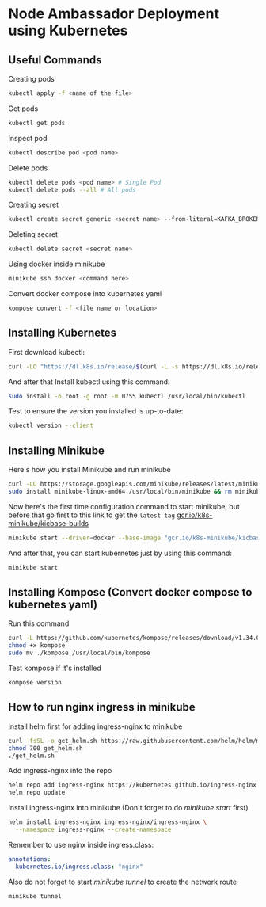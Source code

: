 # Node Ambassador Deployment using Kubernetes

## Useful Commands

Creating pods

```bash
kubectl apply -f <name of the file>
```

Get pods

```bash
kubectl get pods
```

Inspect pod

```bash
kubectl describe pod <pod name>
```

Delete pods

```bash
kubectl delete pods <pod name> # Single Pod
kubectl delete pods --all # All pods 
```

Creating secret

```bash
kubectl create secret generic <secret name> --from-literal=KAFKA_BROKERS=test444:90921 --from-literal=KAFKA_USERNAME=test123 --from-literal=KAFKA_PASSWORD=44444
```

Deleting secret

```bash
kubectl delete secret <secret name>
```

Using docker inside minikube

```bash
minikube ssh docker <command here>
```

Convert docker compose into kubernetes yaml

```bash
kompose convert -f <file name or location>
```

## Installing Kubernetes

First download kubectl:

```bash
curl -LO "https://dl.k8s.io/release/$(curl -L -s https://dl.k8s.io/release/stable.txt)/bin/linux/amd64/kubectl"
```

And after that Install kubectl using this command:

```bash
sudo install -o root -g root -m 0755 kubectl /usr/local/bin/kubectl
```

Test to ensure the version you installed is up-to-date:

```bash
kubectl version --client
```

## Installing Minikube

Here's how you install Minikube and run minikube

```bash
curl -LO https://storage.googleapis.com/minikube/releases/latest/minikube-linux-amd64
sudo install minikube-linux-amd64 /usr/local/bin/minikube && rm minikube-linux-amd64
```

Now here's the first time configuration command to start minikube, but before that go first to this link to get the `latest tag`
[gcr.io/k8s-minikube/kicbase-builds](Kicbase)

```bash
minikube start --driver=docker --base-image "gcr.io/k8s-minikube/kicbase-builds:<copy here the tag>"
```

And after that, you can start kubernetes just by using this command:

```bash
minikube start
```

## Installing Kompose (Convert docker compose to kubernetes yaml)

Run this command

```bash
curl -L https://github.com/kubernetes/kompose/releases/download/v1.34.0/kompose-linux-amd64 -o kompose
chmod +x kompose
sudo mv ./kompose /usr/local/bin/kompose
```

Test kompose if it's installed

```bash
kompose version
```

## How to run nginx ingress in minikube

Install helm first for adding ingress-nginx to minikube

```bash
curl -fsSL -o get_helm.sh https://raw.githubusercontent.com/helm/helm/main/scripts/get-helm-3
chmod 700 get_helm.sh
./get_helm.sh
```

Add ingress-nginx into the repo

```bash
helm repo add ingress-nginx https://kubernetes.github.io/ingress-nginx
helm repo update
```

Install ingress-nginx into minikube (Don't forget to do *minikube start* first)

```bash
helm install ingress-nginx ingress-nginx/ingress-nginx \
  --namespace ingress-nginx --create-namespace
```

Remember to use nginx inside ingress.class:

```yaml
annotations:
  kubernetes.io/ingress.class: "nginx"
```

Also do not forget to start *minikube tunnel* to create the network route

```bash
minikube tunnel
```
